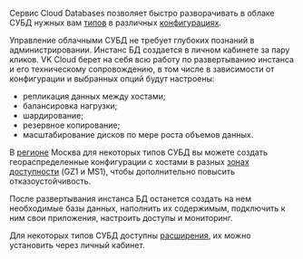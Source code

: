 Сервис Cloud Databases позволяет быстро разворачивать в облаке СУБД нужных вам [типов](../../types) в различных [конфигурациях](../work-configs).

Управление облачными СУБД не требует глубоких познаний в администрировании. Инстанс БД создается в личном кабинете за пару кликов. VK Cloud берет на себя всю работу по развертыванию инстанса и его техническому сопровождению, в том числе в зависимости от конфигурации и выбранных опций будут настроены:

- репликация данных между хостами;
- балансировка нагрузки;
- шардирование;
- резервное копирование;
- масштабирование дисков по мере роста объемов данных.

В [регионе](/ru/base/account/concepts/regions) Москва для некоторых типов СУБД вы можете создать геораспределенные конфигурации с хостами в разных [зонах доступности](/ru/additionals/start/architecture#zony_dostupnosti_d9f6db93) (GZ1 и MS1), чтобы дополнительно повысить отказоустойчивость.

После развертывания инстанса БД останется создать на нем необходимые базы данных, наполнить их содержимым, подключить к ним свои приложения, настроить доступы и мониторинг.

Для некоторых типов СУБД доступны [расширения](../extensions), их можно установить через личный кабинет.
